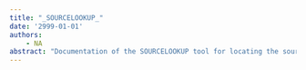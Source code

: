 ```yaml
---
title: "_SOURCELOOKUP_"
date: '2999-01-01'
authors: 
    - NA
abstract: "Documentation of the SOURCELOOKUP tool for locating the source file and floppy in which a particular Interlisp-D system function is defined."
---
```


